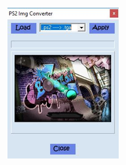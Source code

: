 ![alt tag](https://raw.githubusercontent.com/davidejones/delphi-experiments/master/ps2imgconverter/ps2imgconverter.JPG)